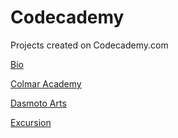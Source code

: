 # Codecademy
 Projects created on Codecademy.com

[Bio](https://tiffin-filion.github.io/Codecademy/Bio/index.html)

[Colmar Academy](https://tiffin-filion.github.io/Codecademy/Colmar-Academy/index.html)

[Dasmoto Arts](https://tiffin-filion.github.io/Codecademy/Dasmoto%20Arts/index.html)

[Excursion](https://tiffin-filion.github.io/Codecademy/Excursion/index.html)
